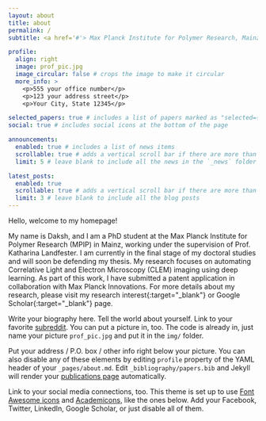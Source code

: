 ```yaml
---
layout: about
title: about
permalink: /
subtitle: <a href='#'> Max Planck Institute for Polymer Research, Mainz, Germany</a>.

profile:
  align: right
  image: prof_pic.jpg
  image_circular: false # crops the image to make it circular
  more_info: >
    <p>555 your office number</p>
    <p>123 your address street</p>
    <p>Your City, State 12345</p>

selected_papers: true # includes a list of papers marked as "selected={true}"
social: true # includes social icons at the bottom of the page

announcements:
  enabled: true # includes a list of news items
  scrollable: true # adds a vertical scroll bar if there are more than 3 news items
  limit: 5 # leave blank to include all the news in the `_news` folder

latest_posts:
  enabled: true
  scrollable: true # adds a vertical scroll bar if there are more than 3 new posts items
  limit: 3 # leave blank to include all the blog posts
---
```

Hello, welcome to my homepage! 

My name is Daksh, and I am a PhD student at the Max Planck Institute for Polymer Research (MPIP) in Mainz, working under the supervision of Prof. Katharina Landfester. I am currently in the final stage of my doctoral studies and will soon be defending my thesis.
My research focuses on automating Correlative Light and Electron Microscopy (CLEM) imaging using deep learning. As part of this work, I have submitted a patent application in collaboration with Max Planck Innovations. 
For more details about my research, please visit my research interest{:target="_blank"} or Google Scholar{:target="_blank"} page.

Write your biography here. Tell the world about yourself. Link to your favorite [subreddit](http://reddit.com). You can put a picture in, too. The code is already in, just name your picture `prof_pic.jpg` and put it in the `img/` folder.



Put your address / P.O. box / other info right below your picture. You can also disable any of these elements by editing `profile` property of the YAML header of your `_pages/about.md`. Edit `_bibliography/papers.bib` and Jekyll will render your [publications page](/al-folio/publications/) automatically.

Link to your social media connections, too. This theme is set up to use [Font Awesome icons](https://fontawesome.com/) and [Academicons](https://jpswalsh.github.io/academicons/), like the ones below. Add your Facebook, Twitter, LinkedIn, Google Scholar, or just disable all of them.
